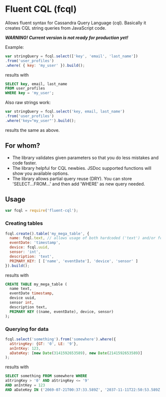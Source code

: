 Fluent CQL (fcql)
====

Allows fluent syntax for Cassandra Query Language (cql). Basically it creates CQL string queries from JavaScript code.

***WARNING! Current version is not ready for production yet!***

Example:
```js
var stringQuery = fcql.select(['key', 'email', 'last_name'])
.from('user_profiles')
.where( { key: 'my_user' }).build();
```
results with
```sql
SELECT key, email, last_name
FROM user_profiles
WHERE key = 'my_user';
```

Also raw strings work:
```js
var stringQuery = fcql.select('key, email, last_name')
.from('user_profiles')
.where('key="my_user"').build();
```
results the same as above.

## For whom?
* The library validates given parameters so that you do less mistakes and code faster.
* The library helpful for CQL newbies. JSDoc supported functions will show you available options.
* The library allows partial query reuse (DRY). You can store 'SELECT...FROM...' and then add 'WHERE' as new query needed.

## Usage
```js
var fcql = require('fluent-cql');
```
### Creating tables
```js
fcql.create().table('my_mega_table', {
  name: fcql.text, // allows usage of both hardcoded ('text') and/or fcql-provided CQL types
  eventDate: 'timestamp',
  device: fcql.uuid,
  sensor: 'int',
  description: 'text',
  PRIMARY_KEY: [ ['name', 'eventDate'], 'device', 'sensor' ]
}).build();
```
results with
```sql
CREATE TABLE my_mega_table (
  name text,
  eventDate timestamp,
  device uuid,
  sensor int,
  description text,
  PRIMARY KEY ((name, eventDate), device, sensor)
);
```
### Querying for data
```js
fcql.select('something').from('somewhere').where({
  aStringKey: {GT: '0', LE: '9'},
  anIntKey: 123,
  aDateKey: [new Date(3141592653589), new Date(2141592653589)]
);
```
results with
```sql
SELECT something FROM somewhere WHERE 
aStringKey > '0' AND aStringKey <= '9' 
AND anIntKey = 123 
AND aDateKey IN ('2069-07-21T00:37:33.589Z', '2037-11-11T22:50:53.589Z');
```
